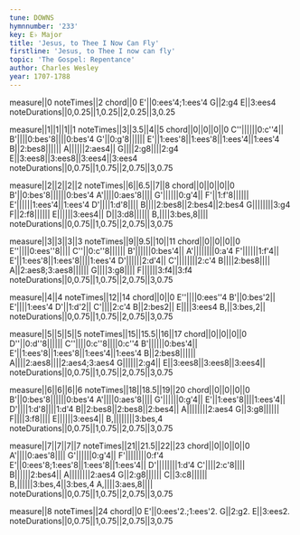 ```yaml
---
tune: DOWNS
hymnnumber: '233'
key: E♭ Major
title: 'Jesus, to Thee I Now Can Fly'
firstline: 'Jesus, to Thee I now can fly'
topic: 'The Gospel: Repentance'
author: Charles Wesley
year: 1707-1788
---
```

measure||0
noteTimes||2
chord||0
E'||0:ees'4;1:ees'4
G||2:g4
E||3:ees4
noteDurations||0,0.25||1,0.25||2,0.25||3,0.25

measure||1||1||1||1
noteTimes||3||3.5||4||5
chord||0||0||0||0
C''||||||0:c''4||
B'||||0:bes'8||||0:bes'4
G'||0:g'8||||||
E'||1:ees'8||1:ees'8||1:ees'4||1:ees'4
B||2:bes8||||||
A||||||2:aes4||
G||||2:g8||||2:g4
E||3:ees8||3:ees8||3:ees4||3:ees4
noteDurations||0,0.75||1,0.75||2,0.75||3,0.75

measure||2||2||2||2
noteTimes||6||6.5||7||8
chord||0||0||0||0
B'||0:bes'8||||||0:bes'4
A'||||0:aes'8||||
G'||||||0:g'4||
F'||1:f'8||||||
E'||||||1:ees'4||1:ees'4
D'||||1:d'8||||
B||||2:bes8||2:bes4||2:bes4
G||||||||3:g4
F||2:f8||||||
E||||||3:ees4||
D||3:d8||||||
B,||||3:bes,8||||
noteDurations||0,0.75||1,0.75||2,0.75||3,0.75

measure||3||3||3||3
noteTimes||9||9.5||10||11
chord||0||0||0||0
E''||||0:ees''8||||
C''||0:c''8||||||
B'||||||0:bes'4||
A'||||||||0:a'4
F'||||||1:f'4||
E'||1:ees'8||1:ees'8||||1:ees'4
D'||||||2:d'4||
C'||||||||2:c'4
B||||2:bes8||||
A||2:aes8;3:aes8||||||
G||||3:g8||||
F||||||3:f4||3:f4
noteDurations||0,0.75||1,0.75||2,0.75||3,0.75

measure||4||4
noteTimes||12||14
chord||0||0
E''||||0:ees''4
B'||0:bes'2||
E'||||1:ees'4
D'||1:d'2||
C'||||2:c'4
B||2:bes2||
E||||3:ees4
B,||3:bes,2||
noteDurations||0,0.75||1,0.75||2,0.75||3,0.75

measure||5||5||5||5
noteTimes||15||15.5||16||17
chord||0||0||0||0
D''||0:d''8||||||
C''||||0:c''8||||0:c''4
B'||||||0:bes'4||
E'||1:ees'8||1:ees'8||1:ees'4||1:ees'4
B||2:bes8||||||
A||||2:aes8||||2:aes4;3:aes4
G||||||2:g4||
E||3:ees8||3:ees8||3:ees4||
noteDurations||0,0.75||1,0.75||2,0.75||3,0.75

measure||6||6||6||6
noteTimes||18||18.5||19||20
chord||0||0||0||0
B'||0:bes'8||||||0:bes'4
A'||||0:aes'8||||
G'||||||0:g'4||
E'||1:ees'8||||1:ees'4||
D'||||1:d'8||||1:d'4
B||2:bes8||2:bes8||2:bes4||
A||||||||2:aes4
G||3:g8||||||
F||||3:f8||||
E||||||3:ees4||
B,||||||||3:bes,4
noteDurations||0,0.75||1,0.75||2,0.75||3,0.75

measure||7||7||7||7
noteTimes||21||21.5||22||23
chord||0||0||0||0
A'||||0:aes'8||||
G'||||||0:g'4||
F'||||||||0:f'4
E'||0:ees'8;1:ees'8||1:ees'8||1:ees'4||
D'||||||||1:d'4
C'||||2:c'8||||
B||||||2:bes4||
A||||||||2:aes4
G||2:g8||||||
C||3:c8||||||
B,||||||3:bes,4||3:bes,4
A,||||3:aes,8||||
noteDurations||0,0.75||1,0.75||2,0.75||3,0.75

measure||8
noteTimes||24
chord||0
E'||0:ees'2.;1:ees'2.
G||2:g2.
E||3:ees2.
noteDurations||0,0.75||1,0.75||2,0.75||3,0.75

